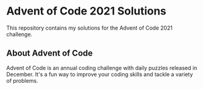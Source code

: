 # Advent of Code 2021 Solutions

This repository contains my solutions for the Advent of Code 2021 challenge.

## About Advent of Code

Advent of Code is an annual coding challenge with daily puzzles released in December. It's a fun way to improve your coding skills and tackle a variety of problems.
